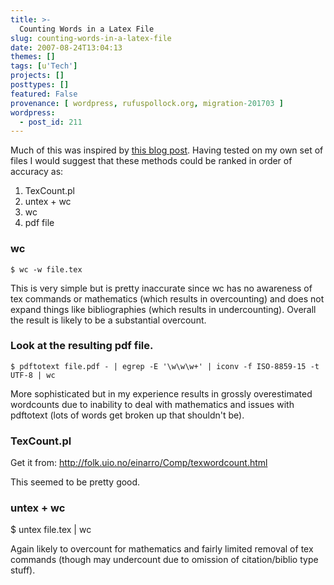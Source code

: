 ```yaml
---
title: >-
  Counting Words in a Latex File
slug: counting-words-in-a-latex-file
date: 2007-08-24T13:04:13
themes: []
tags: [u'Tech']
projects: []
posttypes: []
featured: False
provenance: [ wordpress, rufuspollock.org, migration-201703 ]
wordpress:
  - post_id: 211
---
```


Much of this was inspired by [this blog post](http://ubuntu.wordpress.com/2007/02/07/true-word-count-in-latex/). Having tested on my own set of files I would suggest that these methods could be ranked in order of accuracy as:

  1. TexCount.pl
  2. untex + wc
  2. wc
  3. pdf file

### wc

    $ wc -w file.tex

This is very simple but is pretty inaccurate since wc has no awareness of tex commands or mathematics (which results in overcounting) and does not expand things like bibliographies (which results in undercounting). Overall the result is likely to be a substantial overcount.

### Look at the resulting pdf file.

    $ pdftotext file.pdf - | egrep -E '\w\w\w+' | iconv -f ISO-8859-15 -t UTF-8 | wc

More sophisticated but in my experience results in grossly overestimated wordcounts due to inability to deal with mathematics and issues with pdftotext (lots of words get broken up that shouldn't be).

### TexCount.pl

Get it from: <http://folk.uio.no/einarro/Comp/texwordcount.html>

This seemed to be pretty good.

### untex + wc

   $ untex file.tex | wc

Again likely to overcount for mathematics and fairly limited removal of tex commands (though may undercount due to omission of citation/biblio type stuff).


